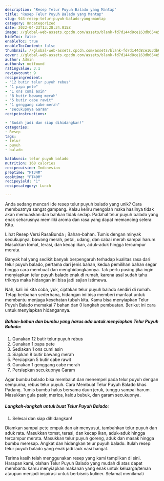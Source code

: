 ```yaml
---
description: "Resep Telur Puyuh Balado yang Mantap"
title: "Resep Telur Puyuh Balado yang Mantap"
slug: 943-resep-telur-puyuh-balado-yang-mantap
category: Uncategorized
date: 2022-04-23T13:28:34.015Z
image: //global-web-assets.cpcdn.com/assets/blank-fd7d144d8ce163db654e5a02c40b08a2775adb7897d16e4062681dc7e1b2800f.png
hideToc: false
enableToc: true
enableTocContent: false
thumbnail: //global-web-assets.cpcdn.com/assets/blank-fd7d144d8ce163db654e5a02c40b08a2775adb7897d16e4062681dc7e1b2800f.png
cover: //global-web-assets.cpcdn.com/assets/blank-fd7d144d8ce163db654e5a02c40b08a2775adb7897d16e4062681dc7e1b2800f.png
author: Admin
authorAv: notfound
ratingvalue: 3.1
reviewcount: 9
recipeingredient:
- "12 butir telur puyuh rebus"
- "1 papa pete"
- "1 ons cumi asin"
- "8 butir bawang merah"
- "5 butir cabe rawit"
- "1 genggang cabe merah"
- "secukupnya Garam"
recipeinstructions:

- "Sudah jadi dan siap dihidangkan!"
categories:
- Resep
tags:
- telur
- puyuh
- balado

katakunci: telur puyuh balado 
nutrition: 168 calories
recipecuisine: Indonesian
preptime: "PT34M"
cooktime: "PT49M"
recipeyield: "1"
recipecategory: Lunch

---
```





Anda sedang mencari ide resep telur puyuh balado yang unik? Cara membuatnya sangat gampang. Kalau keliru mengolah maka hasilnya tidak akan memuaskan dan bahkan tidak sedap. Padahal telur puyuh balado yang enak seharusnya memiliki aroma dan rasa yang dapat memancing selera Kita.





Lihat Resep Versi RasaBunda ; Bahan-bahan. Tumis dengan minyak secukupnya, bawang merah, petai, udang, dan cabai merah sampai harum. Masukkan tomat, terasi, dan kecap ikan, aduk-aduk hingga tercampur merata.

Banyak hal yang sedikit banyak berpengaruh terhadap kualitas rasa dari telur puyuh balado, pertama dari jenis bahan, kedua pemilihan bahan segar hingga cara membuat dan menghidangkannya. Tak perlu pusing jika ingin menyiapkan telur puyuh balado enak di rumah, karena asal sudah tahu triknya maka hidangan ini bisa jadi sajian istimewa.






Nah, kali ini kita coba, yuk, ciptakan telur puyuh balado sendiri di rumah. Tetap berbahan sederhana, hidangan ini bisa memberi manfaat untuk membantu menjaga kesehatan tubuh kita. Kamu bisa menyiapkan Telur Puyuh Balado memakai 7 bahan dan 0 langkah pembuatan. Berikut ini cara untuk menyiapkan hidangannya.

<!--inarticleads1-->

##### Bahan-bahan dan bumbu yang harus ada untuk menyiapkan Telur Puyuh Balado:

1. Gunakan 12 butir telur puyuh rebus
1. Gunakan 1 papa pete
1. Sediakan 1 ons cumi asin
1. Siapkan 8 butir bawang merah
1. Persiapkan 5 butir cabe rawit
1. Gunakan 1 genggang cabe merah
1. Persiapkan secukupnya Garam


Agar bumbu balado bisa membalut dan menempel pada telur puyuh dengan sempurna, rebus telur puyuh. Cara Membuat Telur Puyuh Balado khas Padang. Tumis bumbu halus bersama daun jeruk, tunggu sampai harum. Masukkan gula pasir, merica, kaldu bubuk, dan garam secukupnya. 

<!--inarticleads2-->

##### Langkah-langkah untuk buat Telur Puyuh Balado:


1. Selesai dan siap dihidangkan!

Diamkan sampai pete empuk dan air menyusut, tambahkan telur puyuh dan aduk rata. Masukkan tomat, terasi, dan kecap ikan, aduk-aduk hingga tercampur merata. Masukkan telur puyuh goreng, aduk dan masak hingga bumbu meresap. Angkat dan hidangkan telur puyuh balado. Itulah resep telur puyuh balado yang enak jadi lauk nasi hangat. 

Terima kasih telah menggunakan resep yang kami tampilkan di sini. Harapan kami, olahan Telur Puyuh Balado yang mudah di atas dapat membantu kamu menyiapkan makanan yang enak untuk keluarga/teman ataupun menjadi inspirasi untuk berbisnis kuliner. Selamat menikmati

